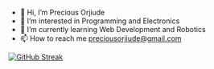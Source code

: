 - 👋 Hi, I’m Precious Orjiude
- 👀 I’m interested in Programming and Electronics
- 🌱 I’m currently learning Web Development and Robotics
- 📫 How to reach me preciousorjiude@gmail.com


[![GitHub Streak](http://github-readme-streak-stats.herokuapp.com?user=IndigoSoftwares21&theme=cobalt)](https://git.io/streak-stats)
